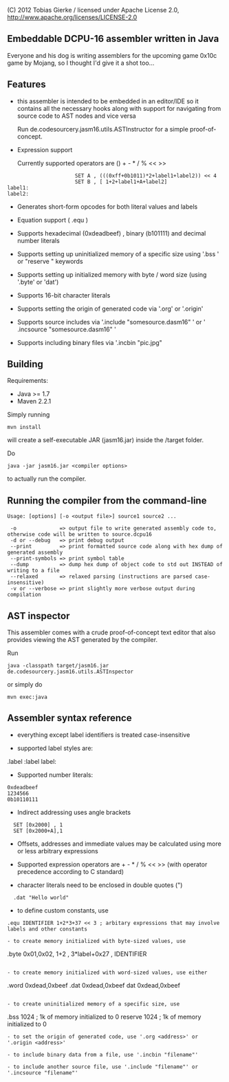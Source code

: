 (C) 2012 Tobias Gierke / licensed under Apache License 2.0, http://www.apache.org/licenses/LICENSE-2.0


Embeddable DCPU-16 assembler written in Java
--------------------------------------------

Everyone and his dog is writing assemblers for the upcoming game 0x10c game by Mojang, so I thought I'd give it a shot too...

Features
--------

- this assembler is intended to be embedded in an editor/IDE so it contains all the necessary hooks along with support for navigating from source code to AST nodes and vice versa
  
  Run de.codesourcery.jasm16.utils.ASTInstructor for a simple proof-of-concept.

- Expression support

  Currently supported operators are () + - * / % << >> 

```
                      SET A , (((0xff+0b1011)*2+label1+label2)) << 4
                      SET B , [ 1+2+label1+A+label2] 
label1:
label2:
```

- Generates short-form opcodes for both literal values and labels 

- Equation support ( .equ <identifier> <expression> )

- Supports hexadecimal (0xdeadbeef) , binary (b101111) and decimal number literals

- Supports setting up uninitialized memory of a specific size using '.bss <size in bytes>' or "reserve <size in bytes>" keywords

- Supports setting up initialized memory with byte / word size (using '.byte' or 'dat')

- Supports 16-bit character literals

- Supports setting the origin of generated code via '.org' or '.origin' 

- Supports source includes via '.include "somesource.dasm16" ' or ' .incsource "somesource.dasm16" '

- Supports including binary files via '.incbin "pic.jpg"

Building 
--------

Requirements:

- Java >= 1.7
- Maven 2.2.1

Simply running

```
mvn install
```

will create a self-executable JAR (jasm16.jar) inside the /target folder.

Do

```
java -jar jasm16.jar <compiler options>
```

to actually run the compiler.

Running the compiler from the command-line
------------------------------------------

```
Usage: [options] [-o <output file>] source1 source2 ...

 -o              => output file to write generated assembly code to, otherwise code will be written to source.dcpu16
 -d or --debug   => print debug output
 --print         => print formatted source code along with hex dump of generated assembly
 --print-symbols => print symbol table
 --dump          => dump hex dump of object code to std out INSTEAD of writing to a file
 --relaxed       => relaxed parsing (instructions are parsed case-insensitive)
 -v or --verbose => print slightly more verbose output during compilation
```

AST inspector
-------------

This assembler comes with a crude proof-of-concept text editor that
also provides viewing the AST generated by the compiler. 

Run  

```
java -classpath target/jasm16.jar de.codesourcery.jasm16.utils.ASTInspector
```

or simply do

```
mvn exec:java
```


Assembler syntax reference
--------------------------

- everything except label identifiers is treated case-insensitive

- supported label styles are:

.label
:label
label:

- Supported number literals:

```
0xdeadbeef
1234566
0b10110111
```

- Indirect addressing uses angle brackets 

```
  SET [0x2000] , 1
  SET [0x2000+A],1
```
 
- Offsets, addresses and immediate values may be calculated using more or less arbitrary expressions

- Supported expression operators are + - * / % << >> (with operator precedence according to C standard)
    
- character literals need to be enclosed in double quotes (")

```
  .dat "Hello world"
```

- to define custom constants, use

```
.equ IDENTIFIER 1+2*3+37 << 3 ; arbitary expressions that may involve labels and other constants

- to create memory initialized with byte-sized values, use

```
  .byte 0x01,0x02, 1+2 , 3*label+0x27 , IDENTIFIER 
```

- to create memory initialized with word-sized values, use either

```
  .word 0xdead,0xbeef
  .dat 0xdead,0xbeef
  dat 0xdead,0xbeef
```

- to create uninitialized memory of a specific size, use

```
  .bss 1024 ; 1k of memory initialized to 0
  reserve 1024 ; 1k of memory initialized to 0
```
- to set the origin of generated code, use '.org <address>' or '.origin <address>'

- to include binary data from a file, use '.incbin "filename"'

- to include another source file, use '.include "filename"' or '.incsource "filename"'
